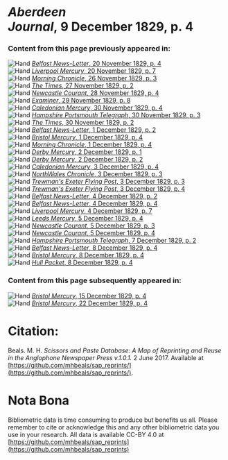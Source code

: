 # *Aberdeen Journal*, 9 December 1829, p. 4  
  
### Content from this page previously appeared in:  
![Hand](http://scissorsandpaste.net/wp-content/uploads/2017/06/smallhandpointer.png) [*Belfast News-Letter*, 20 November 1829, p. 4](https://mhbeals.github.io/sap_html/Belfast-News-Letter/Belfast-News-Letter-20-November-1829-p-4)  
![Hand](http://scissorsandpaste.net/wp-content/uploads/2017/06/smallhandpointer.png) [*Liverpool Mercury*, 20 November 1829, p. 7](https://mhbeals.github.io/sap_html/Liverpool-Mercury/Liverpool-Mercury-20-November-1829-p-7)  
![Hand](http://scissorsandpaste.net/wp-content/uploads/2017/06/smallhandpointer.png) [*Morning Chronicle*, 26 November 1829, p. 3](https://mhbeals.github.io/sap_html/Morning-Chronicle/Morning-Chronicle-26-November-1829-p-3)  
![Hand](http://scissorsandpaste.net/wp-content/uploads/2017/06/smallhandpointer.png) [*The Times*, 27 November 1829, p. 2](https://mhbeals.github.io/sap_html/The-Times/The-Times-27-November-1829-p-2)  
![Hand](http://scissorsandpaste.net/wp-content/uploads/2017/06/smallhandpointer.png) [*Newcastle Courant*, 28 November 1829, p. 4](https://mhbeals.github.io/sap_html/Newcastle-Courant/Newcastle-Courant-28-November-1829-p-4)  
![Hand](http://scissorsandpaste.net/wp-content/uploads/2017/06/smallhandpointer.png) [*Examiner*, 29 November 1829, p. 8](https://mhbeals.github.io/sap_html/Examiner/Examiner-29-November-1829-p-8)  
![Hand](http://scissorsandpaste.net/wp-content/uploads/2017/06/smallhandpointer.png) [*Caledonian Mercury*, 30 November 1829, p. 4](https://mhbeals.github.io/sap_html/Caledonian-Mercury/Caledonian-Mercury-30-November-1829-p-4)  
![Hand](http://scissorsandpaste.net/wp-content/uploads/2017/06/smallhandpointer.png) [*Hampshire Portsmouth Telegraph*, 30 November 1829, p. 3](https://mhbeals.github.io/sap_html/Hampshire-Portsmouth-Telegraph/Hampshire-Portsmouth-Telegraph-30-November-1829-p-3)  
![Hand](http://scissorsandpaste.net/wp-content/uploads/2017/06/smallhandpointer.png) [*The Times*, 30 November 1829, p. 2](https://mhbeals.github.io/sap_html/The-Times/The-Times-30-November-1829-p-2)  
![Hand](http://scissorsandpaste.net/wp-content/uploads/2017/06/smallhandpointer.png) [*Belfast News-Letter*, 1 December 1829, p. 2](https://mhbeals.github.io/sap_html/Belfast-News-Letter/Belfast-News-Letter-1-December-1829-p-2)  
![Hand](http://scissorsandpaste.net/wp-content/uploads/2017/06/smallhandpointer.png) [*Bristol Mercury*, 1 December 1829, p. 4](https://mhbeals.github.io/sap_html/Bristol-Mercury/Bristol-Mercury-1-December-1829-p-4)  
![Hand](http://scissorsandpaste.net/wp-content/uploads/2017/06/smallhandpointer.png) [*Morning Chronicle*, 1 December 1829, p. 4](https://mhbeals.github.io/sap_html/Morning-Chronicle/Morning-Chronicle-1-December-1829-p-4)  
![Hand](http://scissorsandpaste.net/wp-content/uploads/2017/06/smallhandpointer.png) [*Derby Mercury*, 2 December 1829, p. 1](https://mhbeals.github.io/sap_html/Derby-Mercury/Derby-Mercury-2-December-1829-p-1)  
![Hand](http://scissorsandpaste.net/wp-content/uploads/2017/06/smallhandpointer.png) [*Derby Mercury*, 2 December 1829, p. 2](https://mhbeals.github.io/sap_html/Derby-Mercury/Derby-Mercury-2-December-1829-p-2)  
![Hand](http://scissorsandpaste.net/wp-content/uploads/2017/06/smallhandpointer.png) [*Caledonian Mercury*, 3 December 1829, p. 4](https://mhbeals.github.io/sap_html/Caledonian-Mercury/Caledonian-Mercury-3-December-1829-p-4)  
![Hand](http://scissorsandpaste.net/wp-content/uploads/2017/06/smallhandpointer.png) [*NorthWales Chronicle*, 3 December 1829, p. 3](https://mhbeals.github.io/sap_html/NorthWales-Chronicle/NorthWales-Chronicle-3-December-1829-p-3)  
![Hand](http://scissorsandpaste.net/wp-content/uploads/2017/06/smallhandpointer.png) [*Trewman's Exeter Flying Post*, 3 December 1829, p. 3](https://mhbeals.github.io/sap_html/Trewman's-Exeter-Flying-Post/Trewman's-Exeter-Flying-Post-3-December-1829-p-3)  
![Hand](http://scissorsandpaste.net/wp-content/uploads/2017/06/smallhandpointer.png) [*Trewman's Exeter Flying Post*, 3 December 1829, p. 4](https://mhbeals.github.io/sap_html/Trewman's-Exeter-Flying-Post/Trewman's-Exeter-Flying-Post-3-December-1829-p-4)  
![Hand](http://scissorsandpaste.net/wp-content/uploads/2017/06/smallhandpointer.png) [*Belfast News-Letter*, 4 December 1829, p. 2](https://mhbeals.github.io/sap_html/Belfast-News-Letter/Belfast-News-Letter-4-December-1829-p-2)  
![Hand](http://scissorsandpaste.net/wp-content/uploads/2017/06/smallhandpointer.png) [*Belfast News-Letter*, 4 December 1829, p. 4](https://mhbeals.github.io/sap_html/Belfast-News-Letter/Belfast-News-Letter-4-December-1829-p-4)  
![Hand](http://scissorsandpaste.net/wp-content/uploads/2017/06/smallhandpointer.png) [*Liverpool Mercury*, 4 December 1829, p. 7](https://mhbeals.github.io/sap_html/Liverpool-Mercury/Liverpool-Mercury-4-December-1829-p-7)  
![Hand](http://scissorsandpaste.net/wp-content/uploads/2017/06/smallhandpointer.png) [*Leeds Mercury*, 5 December 1829, p. 4](https://mhbeals.github.io/sap_html/Leeds-Mercury/Leeds-Mercury-5-December-1829-p-4)  
![Hand](http://scissorsandpaste.net/wp-content/uploads/2017/06/smallhandpointer.png) [*Newcastle Courant*, 5 December 1829, p. 3](https://mhbeals.github.io/sap_html/Newcastle-Courant/Newcastle-Courant-5-December-1829-p-3)  
![Hand](http://scissorsandpaste.net/wp-content/uploads/2017/06/smallhandpointer.png) [*Newcastle Courant*, 5 December 1829, p. 4](https://mhbeals.github.io/sap_html/Newcastle-Courant/Newcastle-Courant-5-December-1829-p-4)  
![Hand](http://scissorsandpaste.net/wp-content/uploads/2017/06/smallhandpointer.png) [*Hampshire Portsmouth Telegraph*, 7 December 1829, p. 2](https://mhbeals.github.io/sap_html/Hampshire-Portsmouth-Telegraph/Hampshire-Portsmouth-Telegraph-7-December-1829-p-2)  
![Hand](http://scissorsandpaste.net/wp-content/uploads/2017/06/smallhandpointer.png) [*Belfast News-Letter*, 8 December 1829, p. 4](https://mhbeals.github.io/sap_html/Belfast-News-Letter/Belfast-News-Letter-8-December-1829-p-4)  
![Hand](http://scissorsandpaste.net/wp-content/uploads/2017/06/smallhandpointer.png) [*Bristol Mercury*, 8 December 1829, p. 4](https://mhbeals.github.io/sap_html/Bristol-Mercury/Bristol-Mercury-8-December-1829-p-4)  
![Hand](http://scissorsandpaste.net/wp-content/uploads/2017/06/smallhandpointer.png) [*Hull Packet*, 8 December 1829, p. 4](https://mhbeals.github.io/sap_html/Hull-Packet/Hull-Packet-8-December-1829-p-4)  
  
### Content from this page subsequently appeared in:  
![Hand](http://scissorsandpaste.net/wp-content/uploads/2017/06/smallhandpointer.png) [*Bristol Mercury*, 15 December 1829, p. 4](https://mhbeals.github.io/sap_html/Bristol-Mercury/Bristol-Mercury-15-December-1829-p-4)  
![Hand](http://scissorsandpaste.net/wp-content/uploads/2017/06/smallhandpointer.png) [*Bristol Mercury*, 22 December 1829, p. 4](https://mhbeals.github.io/sap_html/Bristol-Mercury/Bristol-Mercury-22-December-1829-p-4)  


# Citation: 

Beals. M. H. *Scissors and Paste Database: A Map of Reprinting and Reuse in the Anglophone Newspaper Press v.1.0.1.* 2 June 2017. Available at [https://github.com/mhbeals/sap_reprints/](https://github.com/mhbeals/sap_reprints/). 

# Nota Bona

Bibliometric data is time consuming to produce but benefits us all. Please remember to cite or acknowledge this and any other bibliometric data you use in your research. All data is available CC-BY 4.0 at [https://github.com/mhbeals/sap_reprints](https://github.com/mhbeals/sap_reprints)